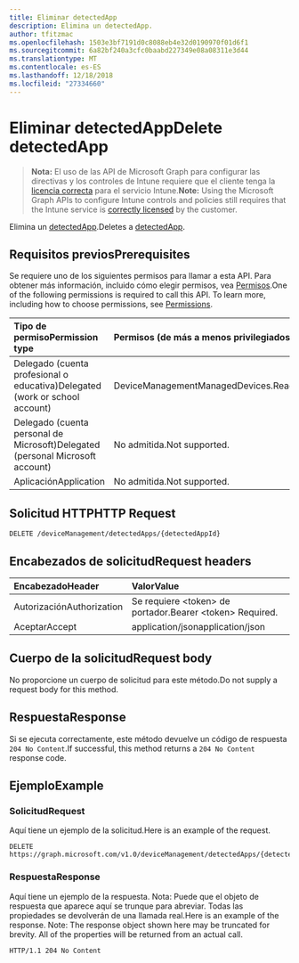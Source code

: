 ```yaml
---
title: Eliminar detectedApp
description: Elimina un detectedApp.
author: tfitzmac
ms.openlocfilehash: 1503e3bf7191d0c8088eb4e32d0190970f01d6f1
ms.sourcegitcommit: 6a82bf240a3cfc0baabd227349e08a08311e3d44
ms.translationtype: MT
ms.contentlocale: es-ES
ms.lasthandoff: 12/18/2018
ms.locfileid: "27334660"
---
```

# <a name="delete-detectedapp"></a><span data-ttu-id="b0f3a-103">Eliminar detectedApp</span><span class="sxs-lookup"><span data-stu-id="b0f3a-103">Delete detectedApp</span></span>

> <span data-ttu-id="b0f3a-104">**Nota:** El uso de las API de Microsoft Graph para configurar las directivas y los controles de Intune requiere que el cliente tenga la [licencia correcta](https://go.microsoft.com/fwlink/?linkid=839381) para el servicio Intune.</span><span class="sxs-lookup"><span data-stu-id="b0f3a-104">**Note:** Using the Microsoft Graph APIs to configure Intune controls and policies still requires that the Intune service is [correctly licensed](https://go.microsoft.com/fwlink/?linkid=839381) by the customer.</span></span>

<span data-ttu-id="b0f3a-105">Elimina un [detectedApp](../resources/intune-devices-detectedapp.md).</span><span class="sxs-lookup"><span data-stu-id="b0f3a-105">Deletes a [detectedApp](../resources/intune-devices-detectedapp.md).</span></span>
## <a name="prerequisites"></a><span data-ttu-id="b0f3a-106">Requisitos previos</span><span class="sxs-lookup"><span data-stu-id="b0f3a-106">Prerequisites</span></span>
<span data-ttu-id="b0f3a-p101">Se requiere uno de los siguientes permisos para llamar a esta API. Para obtener más información, incluido cómo elegir permisos, vea [Permisos](/graph/permissions-reference).</span><span class="sxs-lookup"><span data-stu-id="b0f3a-p101">One of the following permissions is required to call this API. To learn more, including how to choose permissions, see [Permissions](/graph/permissions-reference).</span></span>

|<span data-ttu-id="b0f3a-109">Tipo de permiso</span><span class="sxs-lookup"><span data-stu-id="b0f3a-109">Permission type</span></span>|<span data-ttu-id="b0f3a-110">Permisos (de más a menos privilegiados)</span><span class="sxs-lookup"><span data-stu-id="b0f3a-110">Permissions (from most to least privileged)</span></span>|
|:---|:---|
|<span data-ttu-id="b0f3a-111">Delegado (cuenta profesional o educativa)</span><span class="sxs-lookup"><span data-stu-id="b0f3a-111">Delegated (work or school account)</span></span>|<span data-ttu-id="b0f3a-112">DeviceManagementManagedDevices.ReadWrite.All</span><span class="sxs-lookup"><span data-stu-id="b0f3a-112">DeviceManagementManagedDevices.ReadWrite.All</span></span>|
|<span data-ttu-id="b0f3a-113">Delegado (cuenta personal de Microsoft)</span><span class="sxs-lookup"><span data-stu-id="b0f3a-113">Delegated (personal Microsoft account)</span></span>|<span data-ttu-id="b0f3a-114">No admitida.</span><span class="sxs-lookup"><span data-stu-id="b0f3a-114">Not supported.</span></span>|
|<span data-ttu-id="b0f3a-115">Aplicación</span><span class="sxs-lookup"><span data-stu-id="b0f3a-115">Application</span></span>|<span data-ttu-id="b0f3a-116">No admitida.</span><span class="sxs-lookup"><span data-stu-id="b0f3a-116">Not supported.</span></span>|

## <a name="http-request"></a><span data-ttu-id="b0f3a-117">Solicitud HTTP</span><span class="sxs-lookup"><span data-stu-id="b0f3a-117">HTTP Request</span></span>
<!-- {
  "blockType": "ignored"
}
-->
``` http
DELETE /deviceManagement/detectedApps/{detectedAppId}
```

## <a name="request-headers"></a><span data-ttu-id="b0f3a-118">Encabezados de solicitud</span><span class="sxs-lookup"><span data-stu-id="b0f3a-118">Request headers</span></span>
|<span data-ttu-id="b0f3a-119">Encabezado</span><span class="sxs-lookup"><span data-stu-id="b0f3a-119">Header</span></span>|<span data-ttu-id="b0f3a-120">Valor</span><span class="sxs-lookup"><span data-stu-id="b0f3a-120">Value</span></span>|
|:---|:---|
|<span data-ttu-id="b0f3a-121">Autorización</span><span class="sxs-lookup"><span data-stu-id="b0f3a-121">Authorization</span></span>|<span data-ttu-id="b0f3a-122">Se requiere &lt;token&gt; de portador.</span><span class="sxs-lookup"><span data-stu-id="b0f3a-122">Bearer &lt;token&gt; Required.</span></span>|
|<span data-ttu-id="b0f3a-123">Aceptar</span><span class="sxs-lookup"><span data-stu-id="b0f3a-123">Accept</span></span>|<span data-ttu-id="b0f3a-124">application/json</span><span class="sxs-lookup"><span data-stu-id="b0f3a-124">application/json</span></span>|

## <a name="request-body"></a><span data-ttu-id="b0f3a-125">Cuerpo de la solicitud</span><span class="sxs-lookup"><span data-stu-id="b0f3a-125">Request body</span></span>
<span data-ttu-id="b0f3a-126">No proporcione un cuerpo de solicitud para este método.</span><span class="sxs-lookup"><span data-stu-id="b0f3a-126">Do not supply a request body for this method.</span></span>

## <a name="response"></a><span data-ttu-id="b0f3a-127">Respuesta</span><span class="sxs-lookup"><span data-stu-id="b0f3a-127">Response</span></span>
<span data-ttu-id="b0f3a-128">Si se ejecuta correctamente, este método devuelve un código de respuesta `204 No Content`.</span><span class="sxs-lookup"><span data-stu-id="b0f3a-128">If successful, this method returns a `204 No Content` response code.</span></span>

## <a name="example"></a><span data-ttu-id="b0f3a-129">Ejemplo</span><span class="sxs-lookup"><span data-stu-id="b0f3a-129">Example</span></span>
### <a name="request"></a><span data-ttu-id="b0f3a-130">Solicitud</span><span class="sxs-lookup"><span data-stu-id="b0f3a-130">Request</span></span>
<span data-ttu-id="b0f3a-131">Aquí tiene un ejemplo de la solicitud.</span><span class="sxs-lookup"><span data-stu-id="b0f3a-131">Here is an example of the request.</span></span>
``` http
DELETE https://graph.microsoft.com/v1.0/deviceManagement/detectedApps/{detectedAppId}
```

### <a name="response"></a><span data-ttu-id="b0f3a-132">Respuesta</span><span class="sxs-lookup"><span data-stu-id="b0f3a-132">Response</span></span>
<span data-ttu-id="b0f3a-p102">Aquí tiene un ejemplo de la respuesta. Nota: Puede que el objeto de respuesta que aparece aquí se trunque para abreviar. Todas las propiedades se devolverán de una llamada real.</span><span class="sxs-lookup"><span data-stu-id="b0f3a-p102">Here is an example of the response. Note: The response object shown here may be truncated for brevity. All of the properties will be returned from an actual call.</span></span>
``` http
HTTP/1.1 204 No Content
```



